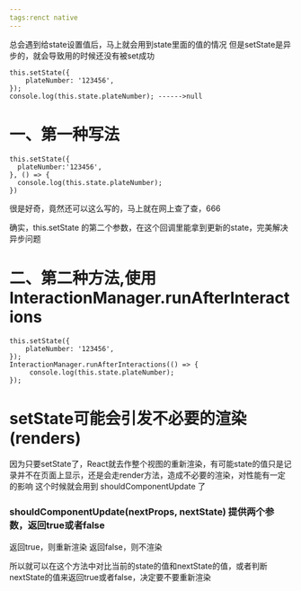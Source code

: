 ```yaml
---
tags:renct native
---
```


总会遇到给state设置值后，马上就会用到state里面的值的情况
 但是setState是异步的，就会导致用的时候还没有被set成功

<!--more-->

```
this.setState({
    plateNumber: '123456',
});
console.log(this.state.plateNumber); ------>null
```



# 一、第一种写法

```
this.setState({
  plateNumber:'123456',
}, () => {
  console.log(this.state.plateNumber); 
})
```

很是好奇，竟然还可以这么写的，马上就在网上查了查，666

确实，this.setState 的第二个参数，在这个回调里能拿到更新的state，完美解决异步问题

# 二、第二种方法,使用  InteractionManager.runAfterInteractions

```
this.setState({
    plateNumber: '123456',
});
InteractionManager.runAfterInteractions(() => {
     console.log(this.state.plateNumber);
});
```

# setState可能会引发不必要的渲染(renders)

因为只要setState了，React就去作整个视图的重新渲染，有可能state的值只是记录并不在页面上显示，还是会走render方法，造成不必要的渲染，对性能有一定的影响
 这个时候就会用到 shouldComponentUpdate 了

### shouldComponentUpdate(nextProps, nextState) 提供两个参数，返回true或者false

返回true，则重新渲染
 返回false，则不渲染

所以就可以在这个方法中对比当前的state的值和nextState的值，或者判断nextState的值来返回true或者false，决定要不要重新渲染
